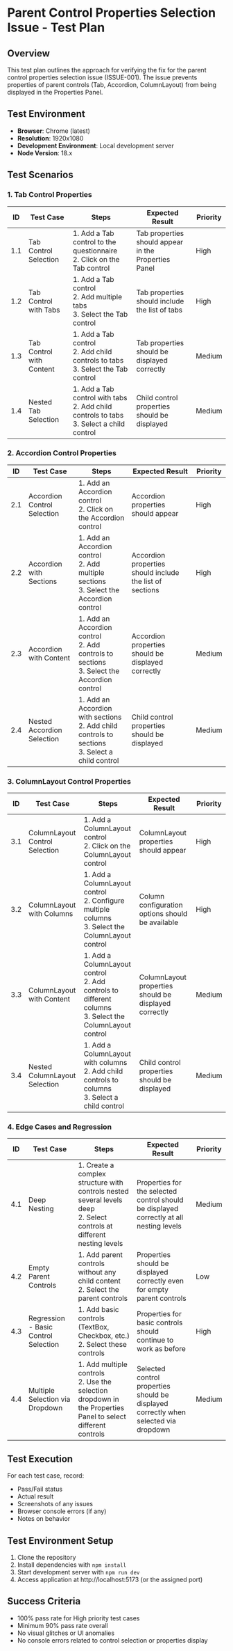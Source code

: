 # Parent Control Properties Selection Issue - Test Plan

## Overview

This test plan outlines the approach for verifying the fix for the parent control properties selection issue (ISSUE-001). The issue prevents properties of parent controls (Tab, Accordion, ColumnLayout) from being displayed in the Properties Panel.

## Test Environment

- **Browser**: Chrome (latest)
- **Resolution**: 1920x1080
- **Development Environment**: Local development server
- **Node Version**: 18.x

## Test Scenarios

### 1. Tab Control Properties

| ID | Test Case | Steps | Expected Result | Priority |
|----|-----------|-------|----------------|----------|
| 1.1 | Tab Control Selection | 1. Add a Tab control to the questionnaire<br>2. Click on the Tab control | Tab properties should appear in the Properties Panel | High |
| 1.2 | Tab Control with Tabs | 1. Add a Tab control<br>2. Add multiple tabs<br>3. Select the Tab control | Tab properties should include the list of tabs | High |
| 1.3 | Tab Control with Content | 1. Add a Tab control<br>2. Add child controls to tabs<br>3. Select the Tab control | Tab properties should be displayed correctly | Medium |
| 1.4 | Nested Tab Selection | 1. Add a Tab control with tabs<br>2. Add child controls to tabs<br>3. Select a child control | Child control properties should be displayed | Medium |

### 2. Accordion Control Properties

| ID | Test Case | Steps | Expected Result | Priority |
|----|-----------|-------|----------------|----------|
| 2.1 | Accordion Control Selection | 1. Add an Accordion control<br>2. Click on the Accordion control | Accordion properties should appear | High |
| 2.2 | Accordion with Sections | 1. Add an Accordion control<br>2. Add multiple sections<br>3. Select the Accordion control | Accordion properties should include the list of sections | High |
| 2.3 | Accordion with Content | 1. Add an Accordion control<br>2. Add controls to sections<br>3. Select the Accordion control | Accordion properties should be displayed correctly | Medium |
| 2.4 | Nested Accordion Selection | 1. Add an Accordion with sections<br>2. Add child controls to sections<br>3. Select a child control | Child control properties should be displayed | Medium |

### 3. ColumnLayout Control Properties

| ID | Test Case | Steps | Expected Result | Priority |
|----|-----------|-------|----------------|----------|
| 3.1 | ColumnLayout Control Selection | 1. Add a ColumnLayout control<br>2. Click on the ColumnLayout control | ColumnLayout properties should appear | High |
| 3.2 | ColumnLayout with Columns | 1. Add a ColumnLayout control<br>2. Configure multiple columns<br>3. Select the ColumnLayout control | Column configuration options should be available | High |
| 3.3 | ColumnLayout with Content | 1. Add a ColumnLayout control<br>2. Add controls to different columns<br>3. Select the ColumnLayout control | ColumnLayout properties should be displayed correctly | Medium |
| 3.4 | Nested ColumnLayout Selection | 1. Add a ColumnLayout with columns<br>2. Add child controls to columns<br>3. Select a child control | Child control properties should be displayed | Medium |

### 4. Edge Cases and Regression

| ID | Test Case | Steps | Expected Result | Priority |
|----|-----------|-------|----------------|----------|
| 4.1 | Deep Nesting | 1. Create a complex structure with controls nested several levels deep<br>2. Select controls at different nesting levels | Properties for the selected control should be displayed correctly at all nesting levels | Medium |
| 4.2 | Empty Parent Controls | 1. Add parent controls without any child content<br>2. Select the parent controls | Properties should be displayed correctly even for empty parent controls | Low |
| 4.3 | Regression - Basic Control Selection | 1. Add basic controls (TextBox, Checkbox, etc.)<br>2. Select these controls | Properties for basic controls should continue to work as before | High |
| 4.4 | Multiple Selection via Dropdown | 1. Add multiple controls<br>2. Use the selection dropdown in the Properties Panel to select different controls | Selected control properties should be displayed correctly when selected via dropdown | Medium |

## Test Execution

For each test case, record:
- Pass/Fail status
- Actual result
- Screenshots of any issues
- Browser console errors (if any)
- Notes on behavior

## Test Environment Setup

1. Clone the repository
2. Install dependencies with `npm install`
3. Start development server with `npm run dev`
4. Access application at http://localhost:5173 (or the assigned port)

## Success Criteria

- 100% pass rate for High priority test cases
- Minimum 90% pass rate overall
- No visual glitches or UI anomalies
- No console errors related to control selection or properties display

